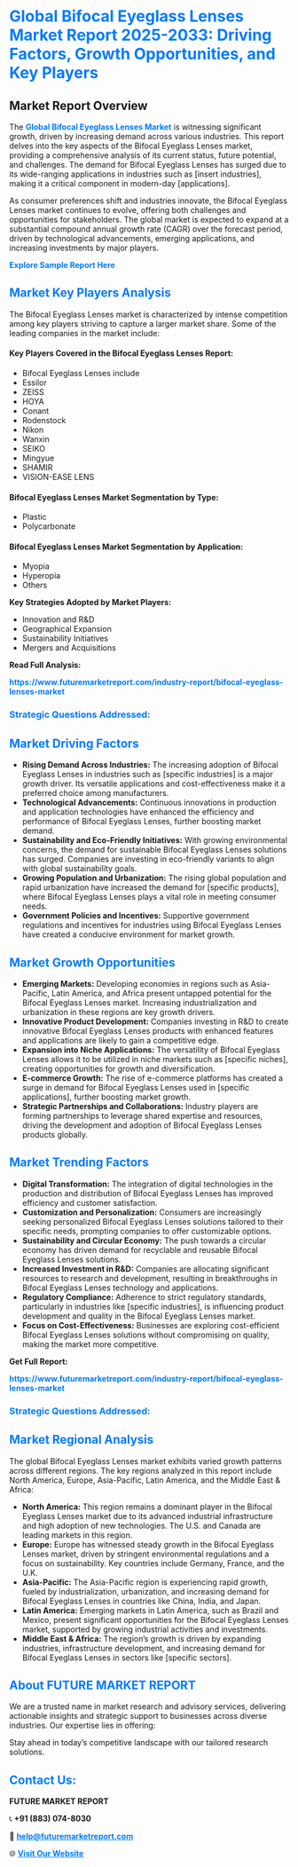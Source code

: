 <h1 style="color: #007BFF;">Global Bifocal Eyeglass Lenses Market Report 2025-2033: Driving Factors, Growth Opportunities, and Key Players</h1>

<section id="overview">
<h2>Market Report Overview</h2>
<p>The <a href="https://www.futuremarketreport.com/industry-report/bifocal-eyeglass-lenses-market" style="color: #007BFF; text-decoration: none;"><strong>Global Bifocal Eyeglass Lenses Market</strong></a> is witnessing significant growth, driven by increasing demand across various industries. This report delves into the key aspects of the Bifocal Eyeglass Lenses market, providing a comprehensive analysis of its current status, future potential, and challenges. The demand for Bifocal Eyeglass Lenses has surged due to its wide-ranging applications in industries such as [insert industries], making it a critical component in modern-day [applications].</p>
<p>As consumer preferences shift and industries innovate, the Bifocal Eyeglass Lenses market continues to evolve, offering both challenges and opportunities for stakeholders. The global market is expected to expand at a substantial compound annual growth rate (CAGR) over the forecast period, driven by technological advancements, emerging applications, and increasing investments by major players.</p>
</section>

<section id="overview">
<p><a href="https://www.futuremarketreport.com/request-sample/reportId=98659" style="color: #007BFF; text-decoration: none;"><strong>Explore Sample Report Here</strong></a></p>
</section>

<section id="key-players">
<h2 style="color: #007BFF;">Market Key Players Analysis</h2>
<p>The Bifocal Eyeglass Lenses market is characterized by intense competition among key players striving to capture a larger market share. Some of the leading companies in the market include:</p>
<h4>Key Players Covered in the Bifocal Eyeglass Lenses Report:</h4>
<ul><li>Bifocal Eyeglass Lenses include</li><li>Essilor</li><li>ZEISS</li><li>HOYA</li><li>Conant</li><li>Rodenstock</li><li>Nikon</li><li>Wanxin</li><li>SEIKO</li><li>Mingyue</li><li>SHAMIR</li><li>VISION-EASE LENS</li></ul>
<h4>Bifocal Eyeglass Lenses Market Segmentation by Type:</h4>
<ul><li>Plastic</li><li>Polycarbonate</li></ul>

<h4>Bifocal Eyeglass Lenses Market Segmentation by Application:</h4>
<ul><li>Myopia</li><li>Hyperopia</li><li>Others</li></ul>
<p><strong>Key Strategies Adopted by Market Players:</strong></p>
<ul>
<li>Innovation and R&D</li>
<li>Geographical Expansion</li>
<li>Sustainability Initiatives</li>
<li>Mergers and Acquisitions</li>
</ul>
</section>

<section>
<p><strong>Read Full Analysis: </strong></p><a href="https://www.futuremarketreport.com/industry-report/bifocal-eyeglass-lenses-market" style="color: #007BFF; text-decoration: none;"><strong>https://www.futuremarketreport.com/industry-report/bifocal-eyeglass-lenses-market</strong></a>
<h3 style="color: #007BFF;">Strategic Questions Addressed:</h3>
</section>

<section id="driving-factors">
<h2 style="color: #007BFF;">Market Driving Factors</h2>
<ul>
<li><strong>Rising Demand Across Industries:</strong> The increasing adoption of Bifocal Eyeglass Lenses in industries such as [specific industries] is a major growth driver. Its versatile applications and cost-effectiveness make it a preferred choice among manufacturers.</li>
<li><strong>Technological Advancements:</strong> Continuous innovations in production and application technologies have enhanced the efficiency and performance of Bifocal Eyeglass Lenses, further boosting market demand.</li>
<li><strong>Sustainability and Eco-Friendly Initiatives:</strong> With growing environmental concerns, the demand for sustainable Bifocal Eyeglass Lenses solutions has surged. Companies are investing in eco-friendly variants to align with global sustainability goals.</li>
<li><strong>Growing Population and Urbanization:</strong> The rising global population and rapid urbanization have increased the demand for [specific products], where Bifocal Eyeglass Lenses plays a vital role in meeting consumer needs.</li>
<li><strong>Government Policies and Incentives:</strong> Supportive government regulations and incentives for industries using Bifocal Eyeglass Lenses have created a conducive environment for market growth.</li>
</ul>
</section>

<section id="growth-opportunities">
<h2 style="color: #007BFF;">Market Growth Opportunities</h2>
<ul>
<li><strong>Emerging Markets:</strong> Developing economies in regions such as Asia-Pacific, Latin America, and Africa present untapped potential for the Bifocal Eyeglass Lenses market. Increasing industrialization and urbanization in these regions are key growth drivers.</li>
<li><strong>Innovative Product Development:</strong> Companies investing in R&D to create innovative Bifocal Eyeglass Lenses products with enhanced features and applications are likely to gain a competitive edge.</li>
<li><strong>Expansion into Niche Applications:</strong> The versatility of Bifocal Eyeglass Lenses allows it to be utilized in niche markets such as [specific niches], creating opportunities for growth and diversification.</li>
<li><strong>E-commerce Growth:</strong> The rise of e-commerce platforms has created a surge in demand for Bifocal Eyeglass Lenses used in [specific applications], further boosting market growth.</li>
<li><strong>Strategic Partnerships and Collaborations:</strong> Industry players are forming partnerships to leverage shared expertise and resources, driving the development and adoption of Bifocal Eyeglass Lenses products globally.</li>
</ul>
</section>

<section id="trending-factors">
<h2 style="color: #007BFF;">Market Trending Factors</h2>
<ul>
<li><strong>Digital Transformation:</strong> The integration of digital technologies in the production and distribution of Bifocal Eyeglass Lenses has improved efficiency and customer satisfaction.</li>
<li><strong>Customization and Personalization:</strong> Consumers are increasingly seeking personalized Bifocal Eyeglass Lenses solutions tailored to their specific needs, prompting companies to offer customizable options.</li>
<li><strong>Sustainability and Circular Economy:</strong> The push towards a circular economy has driven demand for recyclable and reusable Bifocal Eyeglass Lenses solutions.</li>
<li><strong>Increased Investment in R&D:</strong> Companies are allocating significant resources to research and development, resulting in breakthroughs in Bifocal Eyeglass Lenses technology and applications.</li>
<li><strong>Regulatory Compliance:</strong> Adherence to strict regulatory standards, particularly in industries like [specific industries], is influencing product development and quality in the Bifocal Eyeglass Lenses market.</li>
<li><strong>Focus on Cost-Effectiveness:</strong> Businesses are exploring cost-efficient Bifocal Eyeglass Lenses solutions without compromising on quality, making the market more competitive.</li>
</ul>
</section>

<section>
<p><strong>Get Full Report: </strong></p><a href="https://www.futuremarketreport.com/industry-report/bifocal-eyeglass-lenses-market" style="color: #007BFF; text-decoration: none;"><strong>https://www.futuremarketreport.com/industry-report/bifocal-eyeglass-lenses-market</strong></a>
<h3 style="color: #007BFF;">Strategic Questions Addressed:</h3>
</section>


<section id="regional-analysis">
<h2 style="color: #007BFF;">Market Regional Analysis</h2>
<p>The global Bifocal Eyeglass Lenses market exhibits varied growth patterns across different regions. The key regions analyzed in this report include North America, Europe, Asia-Pacific, Latin America, and the Middle East & Africa:</p>
<ul>
<li><strong>North America:</strong> This region remains a dominant player in the Bifocal Eyeglass Lenses market due to its advanced industrial infrastructure and high adoption of new technologies. The U.S. and Canada are leading markets in this region.</li>
<li><strong>Europe:</strong> Europe has witnessed steady growth in the Bifocal Eyeglass Lenses market, driven by stringent environmental regulations and a focus on sustainability. Key countries include Germany, France, and the U.K.</li>
<li><strong>Asia-Pacific:</strong> The Asia-Pacific region is experiencing rapid growth, fueled by industrialization, urbanization, and increasing demand for Bifocal Eyeglass Lenses in countries like China, India, and Japan.</li>
<li><strong>Latin America:</strong> Emerging markets in Latin America, such as Brazil and Mexico, present significant opportunities for the Bifocal Eyeglass Lenses market, supported by growing industrial activities and investments.</li>
<li><strong>Middle East & Africa:</strong> The region’s growth is driven by expanding industries, infrastructure development, and increasing demand for Bifocal Eyeglass Lenses in sectors like [specific sectors].</li>
</ul>
</section>

<footer>
<h2 style="color: #007BFF;">About FUTURE MARKET REPORT</h2>
<p>We are a trusted name in market research and advisory services, delivering actionable insights and strategic support to businesses across diverse industries. Our expertise lies in offering:</p>

<p>Stay ahead in today’s competitive landscape with our tailored research solutions.</p>

<h2 style="color: #007BFF;">Contact Us:</h2>
<p><strong>FUTURE MARKET REPORT</strong></p>
<p>📞 <strong>+91 (883) 074-8030</strong></p>
<p>📧 <strong><a href="mailto:help@futuremarketreport.com" style="color: #007BFF;">help@futuremarketreport.com</a></strong></p>
<p>🌐 <strong><a href="https://www.futuremarketreport.com/" style="color: #007BFF;">Visit Our Website</a></strong></p>
</footer>